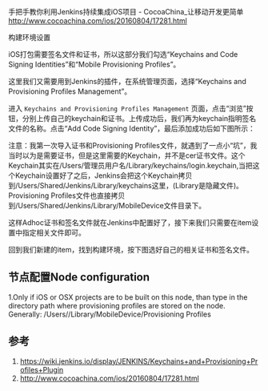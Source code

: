 
手把手教你利用Jenkins持续集成iOS项目 - CocoaChina_让移动开发更简单 http://www.cocoachina.com/ios/20160804/17281.html

构建环境设置

iOS打包需要签名文件和证书，所以这部分我们勾选“Keychains and Code Signing Identities”和“Mobile Provisioning Profiles”。

这里我们又需要用到Jenkins的插件，在系统管理页面，选择“Keychains and Provisioning Profiles Management”。


进入 `Keychains and Provisioning Profiles Management` 页面，点击“浏览”按钮，分别上传自己的keychain和证书。上传成功后，我们再为keychain指明签名文件的名称。点击“Add Code Signing Identity”，最后添加成功后如下图所示：

注意：我第一次导入证书和Provisioning Profiles文件，就遇到了一点小“坑”，我当时以为是需要证书，但是这里需要的Keychain，并不是cer证书文件。这个Keychain其实在/Users/管理员用户名/Library/keychains/login.keychain,当把这个Keychain设置好了之后，Jenkins会把这个Keychain拷贝到/Users/Shared/Jenkins/Library/keychains这里，(Library是隐藏文件)。Provisioning Profiles文件也直接拷贝到/Users/Shared/Jenkins/Library/MobileDevice文件目录下。

这样Adhoc证书和签名文件就在Jenkins中配置好了，接下来我们只需要在item设置中指定相关文件即可。

回到我们新建的item，找到构建环境，按下图选好自己的相关证书和签名文件。

## 节点配置Node configuration
1.Only if iOS or OSX projects are to be built on this node, than type in the directory path where provisioning profiles are stored on the node.
   Generally: 
/Users/<USERNAME>/Library/MobileDevice/Provisioning Profiles




## 参考

1.  https://wiki.jenkins.io/display/JENKINS/Keychains+and+Provisioning+Profiles+Plugin
2.  http://www.cocoachina.com/ios/20160804/17281.html
